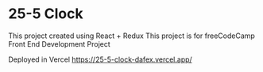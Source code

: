 # 25-5 Clock
This project created using React + Redux
This project is for freeCodeCamp Front End Development Project

Deployed in Vercel
https://25-5-clock-dafex.vercel.app/
